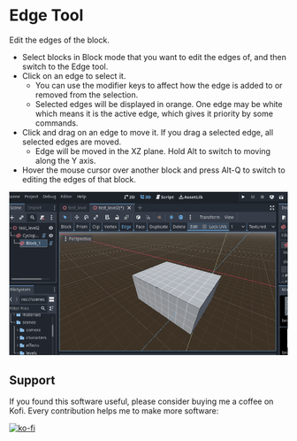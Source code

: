 # Edge Tool

Edit the edges of the block.

* Select blocks in Block mode that you want to edit the edges of, and then switch to the Edge tool.
* Click on an edge to select it.
    * You can use the modifier keys to affect how the edge is added to or removed from the selection.
    * Selected edges will be displayed in orange.  One edge may be white which means it is the active edge, which gives it priority by some commands.
* Click and drag on an edge to move it.  If you drag a selected edge, all selected edges are moved.
    * Edge will be moved in the XZ plane.  Hold Alt to switch to moving along the Y axis.
* Hover the mouse cursor over another block and press Alt-Q to switch to editing the edges of that block.

![Move edges](move_edges.gif)



## Support

If you found this software useful, please consider buying me a coffee on Kofi.  Every contribution helps me to make more software:

[![ko-fi](https://ko-fi.com/img/githubbutton_sm.svg)](https://ko-fi.com/Y8Y43J6OB)
